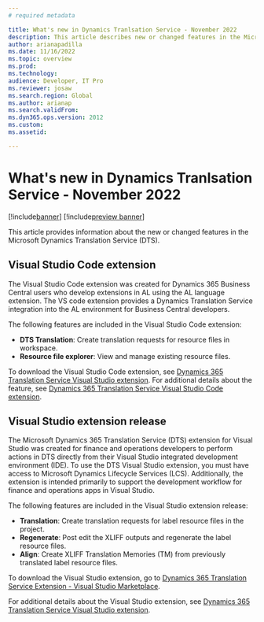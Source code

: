 ```yaml
---
# required metadata

title: What's new in Dynamics Tranlsation Service - November 2022
description: This article describes new or changed features in the Microsoft Dynamics Translation Service.
author: arianapadilla
ms.date: 11/16/2022
ms.topic: overview
ms.prod: 
ms.technology: 
audience: Developer, IT Pro
ms.reviewer: josaw
ms.search.region: Global
ms.author: arianap
ms.search.validFrom: 
ms.dyn365.ops.version: 2012
ms.custom:
ms.assetid:

---
```


# What's new in Dynamics Tranlsation Service - November 2022

[!include[banner](../includes/banner.md)]
[!include[preview banner](../includes/preview-banner.md)]

This article provides information about the new or changed features in the Microsoft Dynamics Translation Service (DTS). 

## Visual Studio Code extension 

The Visual Studio Code extension was created for Dynamics 365 Business Central users who develop extensions in AL using the AL language extension. The VS code extension provides a Dynamics Translation Service integration into the AL environment for Business Central developers.

The following features are included in the Visual Studio Code extension:

  - **DTS Translation**: Create translation requests for resource files in workspace.
  - **Resource file explorer**: View and manage existing resource files.

To download the Visual Studio Code extension, see [Dynamics 365 Translation Service Visual Studio extension](https://marketplace.visualstudio.com/items?itemName=dts-publisher.dts-vsc). For additional details about the feature, see [Dynamics 365 Translation Service Visual Studio Code extension](dts-vscode-doc.md).


## Visual Studio extension release

The Microsoft Dynamics 365 Translation Service (DTS) extension for Visual Studio was created for finance and operations developers to perform actions in DTS directly from their Visual Studio integrated development environment (IDE). To use the DTS Visual Studio extension, you must have access to Microsoft Dynamics Lifecycle Services (LCS). Additionally, the extension is intended primarily to support the development workflow for finance and operations apps in Visual Studio.

The following features are included in the Visual Studio extension release:

  - **Translation**: Create translation requests for label resource files in the project.
  - **Regenerate**: Post edit the XLIFF outputs and regenerate the label resource files.
  - **Align**: Create XLIFF Translation Memories (TM) from previously translated label resource files.

To download the Visual Studio extension, go to [Dynamics 365 Translation Service Extension - Visual Studio Marketplace](https://nam06.safelinks.protection.outlook.com/?url=https%3A%2F%2Fmarketplace.visualstudio.com%2Fitems%3FitemName%3Ddts-publisher.dts-vs-ext%26ssr%3Dfalse%23overview&data=05%7C01%7Carianap%40microsoft.com%7C86fbe9e548d84f345ab708da5478d62b%7C72f988bf86f141af91ab2d7cd011db47%7C1%7C0%7C637915175207697758%7CUnknown%7CTWFpbGZsb3d8eyJWIjoiMC4wLjAwMDAiLCJQIjoiV2luMzIiLCJBTiI6Ik1haWwiLCJXVCI6Mn0%3D%7C3000%7C%7C%7C&sdata=2GyaUhBDFpbrZQdoBawScYNAuj4sJUZojM63zN9JdA4%3D&reserved=0).

For additional details about the Visual Studio extension, see [Dynamics 365 Translation Service Visual Studio extension](dts-visual-studio.md).




